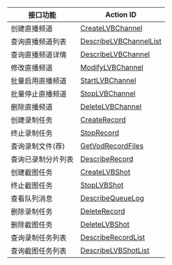 | 接口功能          | Action ID                                |
| ------------- | ---------------------------------------- |
| 创建直播频道        | [CreateLVBChannel](http://tcecqpoc.fsphere.cn/doc/api/258/4715) |
| 查询直播频道列表      | [DescribeLVBChannelList](http://tcecqpoc.fsphere.cn/doc/api/258/4716) |
| 查询直播频道详情      | [DescribeLVBChannel](http://tcecqpoc.fsphere.cn/doc/api/258/4717) |
| 修改直播频道        | [ModifyLVBChannel](http://tcecqpoc.fsphere.cn/doc/api/258/4718) |
| 批量启用直播频道      | [StartLVBChannel](http://tcecqpoc.fsphere.cn/doc/api/258/4719) |
| 批量停止直播频道      | [StopLVBChannel](http://tcecqpoc.fsphere.cn/doc/api/258/4720) |
| 删除直播频道        | [DeleteLVBChannel](http://tcecqpoc.fsphere.cn/doc/api/258/4722) |
| 创建录制任务        | [CreateRecord](http://tcecqpoc.fsphere.cn/doc/api/258/4723) |
| 终止录制任务        | [StopRecord](http://tcecqpoc.fsphere.cn/doc/api/258/4724) |
| 查询录制文件(荐)     | [GetVodRecordFiles](http://tcecqpoc.fsphere.cn/doc/api/258/5823) |
| 查询已录制分片列表     | [DescribeRecord](http://tcecqpoc.fsphere.cn/doc/api/258/4725) |
| 创建截图任务        | [CreateLVBShot](http://tcecqpoc.fsphere.cn/doc/api/258/4726) |
| 终止截图任务        | [StopLVBShot](http://tcecqpoc.fsphere.cn/doc/api/258/4727) |
| 查看队列消息        | [DescribeQueueLog](http://tcecqpoc.fsphere.cn/doc/api/258/4728) |
| 删除录制任务        | [DeleteRecord](http://tcecqpoc.fsphere.cn/doc/api/258/4729) |
| 删除截图任务        | [DeleteLVBShot](http://tcecqpoc.fsphere.cn/doc/api/258/4730) |
| 查询录制任务列表 | [DescribeRecordList](http://tcecqpoc.fsphere.cn/document/product/267/4731)|
| 查询截图任务列表 |[DescribeLVBShotList](http://tcecqpoc.fsphere.cn/document/product/267/4732)|
